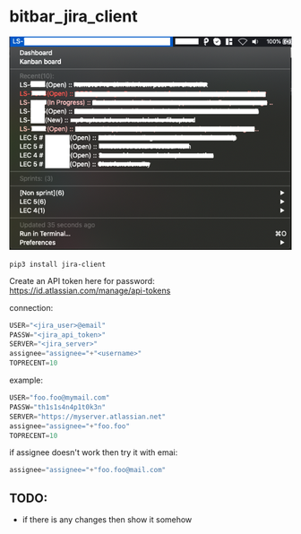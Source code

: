 # bitbar_jira_client

![bitbar jira client](/jira-noti.png?raw=true "Optional Title")

```
pip3 install jira-client
```

Create an API token here for password: 
https://id.atlassian.com/manage/api-tokens


connection:
```py
USER="<jira_user>@email"
PASSW="<jira_api_token>"
SERVER="<jira_server>"
assignee="assignee="+"<username>"
TOPRECENT=10
```

example:
```py
USER="foo.foo@mymail.com"
PASSW="th1s1s4n4p1t0k3n"
SERVER="https://myserver.atlassian.net"
assignee="assignee="+"foo.foo"
TOPRECENT=10
```

if assignee doesn't work then try it with emai:
```py
assignee="assignee="+"foo.foo@mail.com"
```

## TODO: 

* if there is any changes then show it somehow
